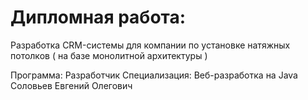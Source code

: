 # Дипломная работа:
Разработка CRM-системы для компании по установке натяжных потолков
( на базе монолитной архитектуры )


Программа: Разработчик 
Специализация: Веб-разработка на Java
Соловьев Евгений Олегович
